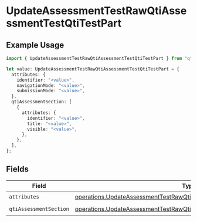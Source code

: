 # UpdateAssessmentTestRawQtiAssessmentTestQtiTestPart

## Example Usage

```typescript
import { UpdateAssessmentTestRawQtiAssessmentTestQtiTestPart } from "qti/models/operations";

let value: UpdateAssessmentTestRawQtiAssessmentTestQtiTestPart = {
  attributes: {
    identifier: "<value>",
    navigationMode: "<value>",
    submissionMode: "<value>",
  },
  qtiAssessmentSection: [
    {
      attributes: {
        identifier: "<value>",
        title: "<value>",
        visible: "<value>",
      },
    },
  ],
};
```

## Fields

| Field                                                                                                                                                                | Type                                                                                                                                                                 | Required                                                                                                                                                             | Description                                                                                                                                                          |
| -------------------------------------------------------------------------------------------------------------------------------------------------------------------- | -------------------------------------------------------------------------------------------------------------------------------------------------------------------- | -------------------------------------------------------------------------------------------------------------------------------------------------------------------- | -------------------------------------------------------------------------------------------------------------------------------------------------------------------- |
| `attributes`                                                                                                                                                         | [operations.UpdateAssessmentTestRawQtiTestPartAttributes](../../models/operations/updateassessmenttestrawqtitestpartattributes.md)                                   | :heavy_check_mark:                                                                                                                                                   | N/A                                                                                                                                                                  |
| `qtiAssessmentSection`                                                                                                                                               | [operations.UpdateAssessmentTestRawQtiAssessmentTestQtiAssessmentSection](../../models/operations/updateassessmenttestrawqtiassessmenttestqtiassessmentsection.md)[] | :heavy_check_mark:                                                                                                                                                   | N/A                                                                                                                                                                  |